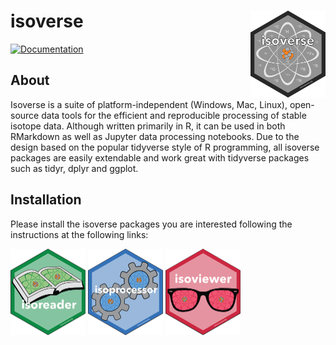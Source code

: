 # isoverse <a href='https://www.isoverse.org'><img src='man/figures/logo.png' align="right" height="138.5" /></a>

[![Documentation](https://img.shields.io/badge/docs-online-green.svg)](https://www.isoverse.org)

## About

Isoverse is a suite of platform-independent (Windows, Mac, Linux), open-source data tools for the efficient and reproducible processing of stable isotope data. Although written primarily in R, it can be used in both RMarkdown as well as Jupyter data processing notebooks. Due to the design based on the popular tidyverse style of R programming, all isoverse packages are easily extendable and work great with tidyverse packages such as tidyr, dplyr and ggplot.

## Installation

Please install the isoverse packages you are interested following the instructions at the following links:

<a href='https://isoreader.kopflab.org'><img src='man/figures/isoreader_logo_thumb.png' align="center" height="138.5" /></a>
<a href='https://isoreader.kopflab.org'><img src='man/figures/isoprocessor_logo_thumb.png' align="center" height="138.5" /></a>
<a href='https://isoviewer.kopflab.org'><img src='man/figures/isoviewer_logo_thumb.png' align="center" height="138.5" /></a>
